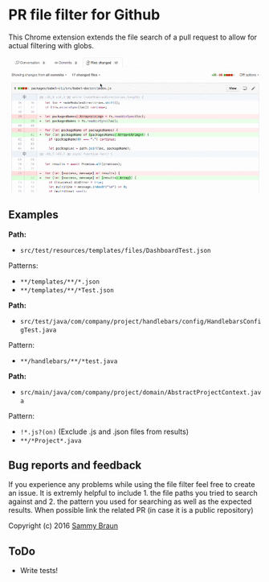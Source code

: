 # PR file filter for Github
This Chrome extension extends the file search of a pull request to allow for actual filtering with globs.

![Demo](./assets/demo.gif)

## Examples

**Path:**
- `src/test/resources/templates/files/DashboardTest.json`

Patterns:
- `**/templates/**/*.json`
- `**/templates/**/*Test.json`

**Path:**
- `src/test/java/com/company/project/handlebars/config/HandlebarsConfigTest.java`

Pattern:
- `**/handlebars/**/*test.java`

**Path:**
- `src/main/java/com/company/project/domain/AbstractProjectContext.java`

Pattern:
- `!*.js?(on)` (Exclude .js and .json files from results)
- `**/*Project*.java`

## Bug reports and feedback
If you experience any problems while using the file filter feel free to create an issue. It is extremly helpful to include 1. the file paths you tried to search against and 2. the pattern you used for searching as well as the expected results. When possible link the related PR (in case it is a public repository)

Copyright (c) 2016 [Sammy Braun](https://github.com/siggysamson)

## ToDo
- Write tests!
